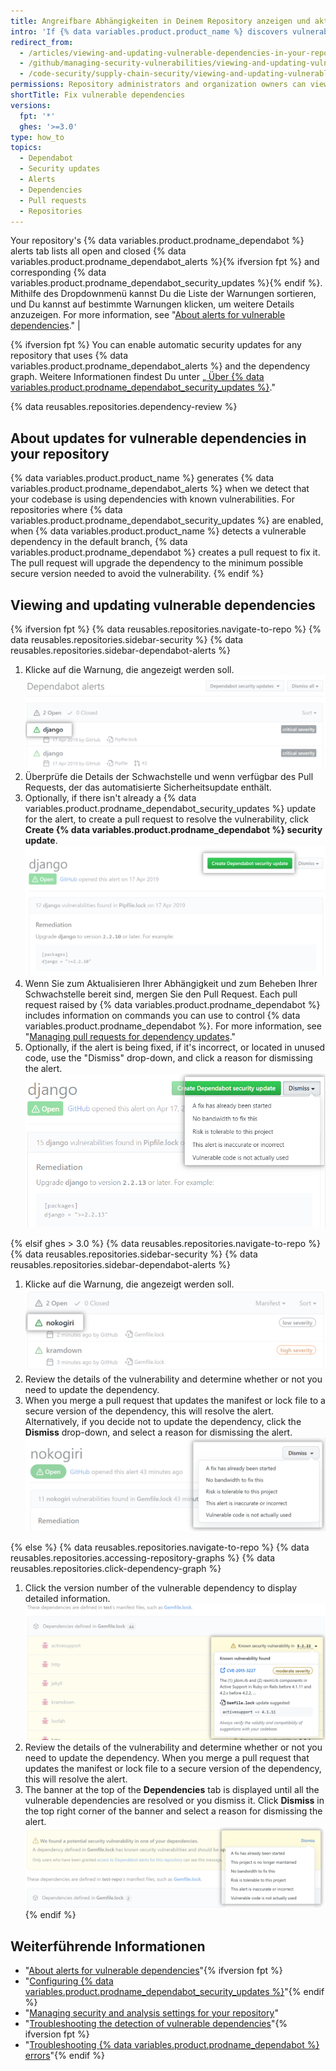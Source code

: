 ```yaml
---
title: Angreifbare Abhängigkeiten in Deinem Repository anzeigen und aktualisieren
intro: 'If {% data variables.product.product_name %} discovers vulnerable dependencies in your project, you can view them on the Dependabot alerts tab of your repository. Then, you can update your project to resolve or dismiss the vulnerability.'
redirect_from:
  - /articles/viewing-and-updating-vulnerable-dependencies-in-your-repository
  - /github/managing-security-vulnerabilities/viewing-and-updating-vulnerable-dependencies-in-your-repository
  - /code-security/supply-chain-security/viewing-and-updating-vulnerable-dependencies-in-your-repository
permissions: Repository administrators and organization owners can view and update dependencies.
shortTitle: Fix vulnerable dependencies
versions:
  fpt: '*'
  ghes: '>=3.0'
type: how_to
topics:
  - Dependabot
  - Security updates
  - Alerts
  - Dependencies
  - Pull requests
  - Repositories
---
```


Your repository's {% data variables.product.prodname_dependabot %} alerts tab lists all open and closed {% data variables.product.prodname_dependabot_alerts %}{% ifversion fpt %} and corresponding {% data variables.product.prodname_dependabot_security_updates %}{% endif %}. Mithilfe des Dropdownmenü kannst Du die Liste der Warnungen sortieren, und Du kannst auf bestimmte Warnungen klicken, um weitere Details anzuzeigen. For more information, see "[About alerts for vulnerable dependencies](/code-security/supply-chain-security/about-alerts-for-vulnerable-dependencies)." |

{% ifversion fpt %}
You can enable automatic security updates for any repository that uses {% data variables.product.prodname_dependabot_alerts %} and the dependency graph. Weitere Informationen findest Du unter „[ Über {% data variables.product.prodname_dependabot_security_updates %}](/github/managing-security-vulnerabilities/about-dependabot-security-updates)."

{% data reusables.repositories.dependency-review %}

## About updates for vulnerable dependencies in your repository

{% data variables.product.product_name %} generates {% data variables.product.prodname_dependabot_alerts %} when we detect that your codebase is using dependencies with known vulnerabilities. For repositories where {% data variables.product.prodname_dependabot_security_updates %} are enabled, when {% data variables.product.product_name %} detects a vulnerable dependency in the default branch, {% data variables.product.prodname_dependabot %} creates a pull request to fix it. The pull request will upgrade the dependency to the minimum possible secure version needed to avoid the vulnerability.
{% endif %}

## Viewing and updating vulnerable dependencies

{% ifversion fpt %}
{% data reusables.repositories.navigate-to-repo %}
{% data reusables.repositories.sidebar-security %}
{% data reusables.repositories.sidebar-dependabot-alerts %}
1. Klicke auf die Warnung, die angezeigt werden soll. ![In der Liste ausgewählte Warnung](/assets/images/help/graphs/click-alert-in-alerts-list.png)
1. Überprüfe die Details der Schwachstelle und wenn verfügbar des Pull Requests, der das automatisierte Sicherheitsupdate enthält.
1. Optionally, if there isn't already a {% data variables.product.prodname_dependabot_security_updates %} update for the alert, to create a pull request to resolve the vulnerability, click **Create {% data variables.product.prodname_dependabot %} security update**. ![Create {% data variables.product.prodname_dependabot %} security update button](/assets/images/help/repository/create-dependabot-security-update-button.png)
1. Wenn Sie zum Aktualisieren Ihrer Abhängigkeit und zum Beheben Ihrer Schwachstelle bereit sind, mergen Sie den Pull Request. Each pull request raised by {% data variables.product.prodname_dependabot %} includes information on commands you can use to control {% data variables.product.prodname_dependabot %}. For more information, see "[Managing pull requests for dependency updates](/github/administering-a-repository/managing-pull-requests-for-dependency-updates#managing-dependabot-pull-requests-with-comment-commands)."
1. Optionally, if the alert is being fixed, if it's incorrect, or located in unused code, use the "Dismiss" drop-down, and click a reason for dismissing the alert. ![Choosing reason for dismissing the alert via the "Dismiss" drop-down](/assets/images/help/repository/dependabot-alert-dismiss-drop-down.png)

{% elsif ghes > 3.0 %}
{% data reusables.repositories.navigate-to-repo %}
{% data reusables.repositories.sidebar-security %}
{% data reusables.repositories.sidebar-dependabot-alerts %}
1. Klicke auf die Warnung, die angezeigt werden soll. ![In der Liste ausgewählte Warnung](/assets/images/enterprise/graphs/click-alert-in-alerts-list.png)
1. Review the details of the vulnerability and determine whether or not you need to update the dependency.
1. When you merge a pull request that updates the manifest or lock file to a secure version of the dependency, this will resolve the alert. Alternatively, if you decide not to update the dependency, click the **Dismiss** drop-down, and select a reason for dismissing the alert. ![Choosing reason for dismissing the alert via the "Dismiss" drop-down](/assets/images/enterprise/repository/dependabot-alert-dismiss-drop-down.png)

{% else %}
{% data reusables.repositories.navigate-to-repo %}
{% data reusables.repositories.accessing-repository-graphs %}
{% data reusables.repositories.click-dependency-graph %}
1. Click the version number of the vulnerable dependency to display detailed information. ![Detailed information on the vulnerable dependency](/assets/images/enterprise/3.0/dependabot-alert-info.png)
1. Review the details of the vulnerability and determine whether or not you need to update the dependency. When you merge a pull request that updates the manifest or lock file to a secure version of the dependency, this will resolve the alert.
1. The banner at the top of the **Dependencies** tab is displayed until all the vulnerable dependencies are resolved or you dismiss it. Click **Dismiss** in the top right corner of the banner and select a reason for dismissing the alert. ![Dismiss security banner](/assets/images/enterprise/3.0/dependabot-alert-dismiss.png)
{% endif %}

## Weiterführende Informationen

- "[About alerts for vulnerable dependencies](/code-security/supply-chain-security/about-alerts-for-vulnerable-dependencies)"{% ifversion fpt %}
- "[Configuring {% data variables.product.prodname_dependabot_security_updates %}](/github/managing-security-vulnerabilities/configuring-dependabot-security-updates)"{% endif %}
- "[Managing security and analysis settings for your repository](/github/administering-a-repository/managing-security-and-analysis-settings-for-your-repository)"
- "[Troubleshooting the detection of vulnerable dependencies](/github/managing-security-vulnerabilities/troubleshooting-the-detection-of-vulnerable-dependencies)"{% ifversion fpt %}
- "[Troubleshooting {% data variables.product.prodname_dependabot %} errors](/github/managing-security-vulnerabilities/troubleshooting-dependabot-errors)"{% endif %}
